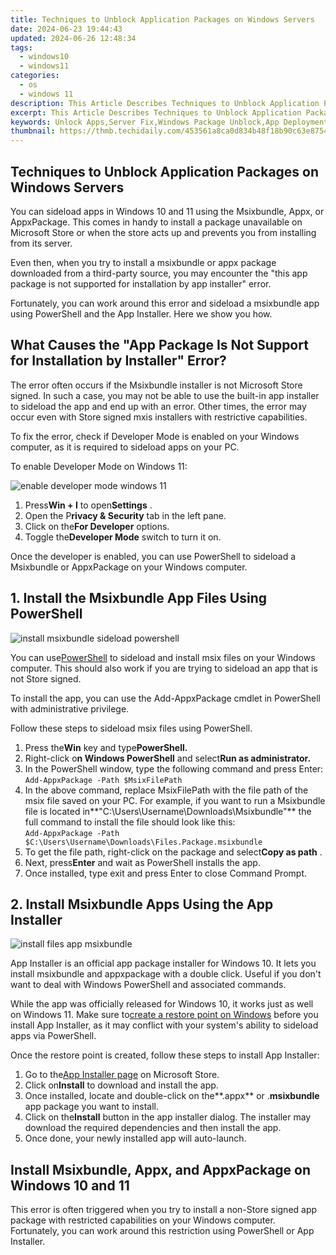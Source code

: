 ```yaml
---
title: Techniques to Unblock Application Packages on Windows Servers
date: 2024-06-23 19:44:43
updated: 2024-06-26 12:48:34
tags:
  - windows10
  - windows11
categories:
  - os
  - windows 11
description: This Article Describes Techniques to Unblock Application Packages on Windows Servers
excerpt: This Article Describes Techniques to Unblock Application Packages on Windows Servers
keywords: Unlock Apps,Server Fix,Windows Package Unblock,App Deployment,Server Restore,Windows Unblock Guide,Blocked Apps Fix
thumbnail: https://thmb.techidaily.com/453561a8ca0d834b48f18b90c63e8754b707ad468e25eb7e04a5333cdbe19d66.jpg
---
```


## Techniques to Unblock Application Packages on Windows Servers

 You can sideload apps in Windows 10 and 11 using the Msixbundle, Appx, or AppxPackage. This comes in handy to install a package unavailable on Microsoft Store or when the store acts up and prevents you from installing from its server.

 Even then, when you try to install a msixbundle or appx package downloaded from a third-party source, you may encounter the "this app package is not supported for installation by app installer" error.

 Fortunately, you can work around this error and sideload a msixbundle app using PowerShell and the App Installer. Here we show you how.

## What Causes the "App Package Is Not Support for Installation by Installer" Error?

 The error often occurs if the Msixbundle installer is not Microsoft Store signed. In such a case, you may not be able to use the built-in app installer to sideload the app and end up with an error. Other times, the error may occur even with Store signed mxis installers with restrictive capabilities.

 To fix the error, check if Developer Mode is enabled on your Windows computer, as it is required to sideload apps on your PC.

To enable Developer Mode on Windows 11:

![enable developer mode windows 11](https://static1.makeuseofimages.com/wordpress/wp-content/uploads/2023/02/enable-developer-mode-windows-11.jpg)

1. Press**Win + I** to open**Settings** .
2. Open the P**rivacy & Security** tab in the left pane.
3. Click on the**For Developer** options.
4. Toggle the**Developer Mode** switch to turn it on.

 Once the developer is enabled, you can use PowerShell to sideload a Msixbundle or AppxPackage on your Windows computer.

## 1\. Install the Msixbundle App Files Using PowerShell

![install msixbundle sideload powershell](https://static1.makeuseofimages.com/wordpress/wp-content/uploads/2023/02/install-msixbundle-sideload-powershell.jpg)

 You can use[PowerShell](https://www.makeuseof.com/what-is-windows-powershell/) to sideload and install msix files on your Windows computer. This should also work if you are trying to sideload an app that is not Store signed.

 To install the app, you can use the Add-AppxPackage cmdlet in PowerShell with administrative privilege.

Follow these steps to sideload msix files using PowerShell.

1. Press the**Win** key and type**PowerShell.**
2. Right-click o**n Windows PowerShell** and select**Run as administrator.**
3. In the PowerShell window, type the following command and press Enter:  
`Add-AppxPackage -Path $MsixFilePath`
4. In the above command, replace MsixFilePath with the file path of the msix file saved on your PC. For example, if you want to run a Msixbundle file is located in**"C:\\Users\\Username\\Downloads\\Msixbundle"** the full command to install the file should look like this:  
`Add-AppxPackage -Path $C:\Users\Username\Downloads\Files.Package.msixbundle`
5. To get the file path, right-click on the package and select**Copy as path** .
6. Next, press**Enter** and wait as PowerShell installs the app.
7. Once installed, type exit and press Enter to close Command Prompt.

## 2\. Install Msixbundle Apps Using the App Installer

![install files app msixbundle](https://static1.makeuseofimages.com/wordpress/wp-content/uploads/2023/02/install-files-app-msixbundle.jpg)

 App Installer is an official app package installer for Windows 10\. It lets you install msixbundle and appxpackage with a double click. Useful if you don't want to deal with Windows PowerShell and associated commands.

 While the app was officially released for Windows 10, it works just as well on Windows 11\. Make sure to[create a restore point on Windows](https://www.makeuseof.com/windows-11-create-restore-point/) before you install App Installer, as it may conflict with your system's ability to sideload apps via PowerShell.

 Once the restore point is created, follow these steps to install App Installer:

1. Go to the[App Installer page](https://apps.microsoft.com/store/detail/app-installer/9NBLGGH4NNS1) on Microsoft Store.
2. Click on**Install** to download and install the app.
3. Once installed, locate and double-click on the**.appx** or .**msixbundle** app package you want to install.
4. Click on the**Install** button in the app installer dialog. The installer may download the required dependencies and then install the app.
5. Once done, your newly installed app will auto-launch.

## Install Msixbundle, Appx, and AppxPackage on Windows 10 and 11

 This error is often triggered when you try to install a non-Store signed app package with restricted capabilities on your Windows computer. Fortunately, you can work around this restriction using PowerShell or App Installer.


<ins class="adsbygoogle"
     style="display:block"
     data-ad-format="autorelaxed"
     data-ad-client="ca-pub-7571918770474297"
     data-ad-slot="1223367746"></ins>



<ins class="adsbygoogle"
     style="display:block"
     data-ad-client="ca-pub-7571918770474297"
     data-ad-slot="8358498916"
     data-ad-format="auto"
     data-full-width-responsive="true"></ins>
